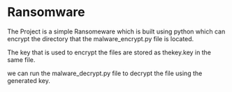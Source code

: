 # Ransomware

The Project is a simple Ransomeware which is built using python which can encrypt the directory that the malware_encrypt.py file is located.

The key that is used to encrypt the files are stored as thekey.key in the same file.

we can run the malware_decrypt.py file to decrypt the file using the generated key.
